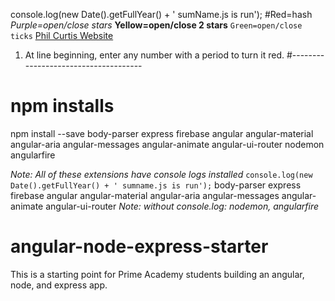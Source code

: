 console.log(new Date().getFullYear() + ' sumName.js is run');
#Red=hash
*Purple=open/close stars*
**Yellow=open/close 2 stars**
`Green=open/close ticks`
[Phil Curtis Website](http://philcurtis.io)
1.  At line beginning, enter any number with a period to turn it red.
#-------------------------------------
# npm installs
npm install --save body-parser express firebase angular angular-material angular-aria angular-messages angular-animate angular-ui-router nodemon angularfire

*Note:  All of these extensions have console logs installed*
`console.log(new Date().getFullYear() + ' sumname.js is run');`
body-parser
express
firebase
angular
angular-material
angular-aria
angular-messages
angular-animate
angular-ui-router
*Note: without console.log: nodemon, angularfire*

# angular-node-express-starter
This is a starting point for Prime Academy students building an angular, node, and express app.